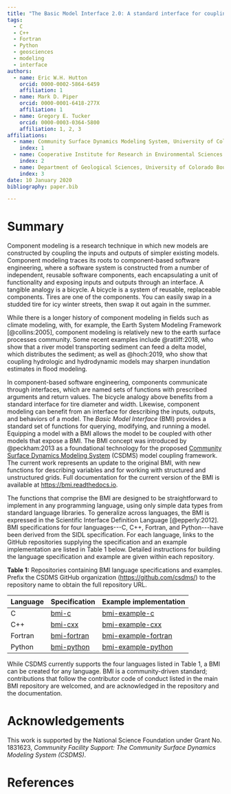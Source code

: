 ```yaml
---
title: "The Basic Model Interface 2.0: A standard interface for coupling numerical models in the geosciences"
tags:
  - C
  - C++
  - Fortran
  - Python
  - geosciences
  - modeling
  - interface
authors:
  - name: Eric W.H. Hutton
    orcid: 0000-0002-5864-6459
    affiliation: 1
  - name: Mark D. Piper
    orcid: 0000-0001-6418-277X
    affiliation: 1
  - name: Gregory E. Tucker
    orcid: 0000-0003-0364-5800
    affiliation: 1, 2, 3
affiliations:
  - name: Community Surface Dynamics Modeling System, University of Colorado Boulder
    index: 1
  - name: Cooperative Institute for Research in Environmental Sciences (CIRES), University of Colorado Boulder
    index: 2
  - name: Department of Geological Sciences, University of Colorado Boulder
    index: 3
date: 10 January 2020
bibliography: paper.bib

---
```


# Summary

Component modeling is a research technique
in which new models are constructed by coupling the inputs and outputs
of simpler existing models. 
Component modeling traces its roots
to component-based software engineering,
where a software system is constructed from a number
of independent, reusable software components,
each encapsulating a unit of functionality
and exposing inputs and outputs through an interface.
A tangible analogy is a bicycle.
A bicycle is a system of reusable, replaceable components.
Tires are one of the components.
You can easily swap in a studded tire for icy winter streets,
then swap it out again in the summer.

While there is a longer history of component modeling
in fields such as climate modeling,
with, for example, the Earth System Modeling Framework [@collins:2005],
component modeling is relatively new
to the earth surface processes community.
Some recent examples include
@ratliff:2018, who show that a river model transporting sediment
can feed a delta model, which distributes the sediment;
as well as @hoch:2019, who show that coupling hydrologic and hydrodynamic models
may sharpen inundation estimates in flood modeling.

In component-based software engineering,
components communicate through interfaces,
which are named sets of functions
with prescribed arguments and return values.
The bicycle analogy above benefits from a standard interface
for tire diameter and width.
Likewise,
component modeling can benefit from an interface
for describing the inputs, outputs, and behaviors of a model.
The *Basic Model Interface* (BMI)
provides a standard set of functions
for querying, modifying, and running a model.
Equipping a model with a BMI
allows the model to be coupled with other models that expose a BMI.
The BMI concept was introduced by @peckham:2013
as a foundational technology for the proposed
[Community Surface Dynamics Modeling System](https://csdms.colorado.edu)
(CSDMS)
model coupling framework.
The current work represents an update to the original BMI,
with new functions for describing variables
and for working with structured and unstructured grids.
Full documentation for the current version of the BMI
is available at https://bmi.readthedocs.io.

The functions that comprise the BMI are designed
to be straightforward to implement in any programming language,
using only simple data types from standard language libraries.
To generalize across languages,
the BMI is expressed in the Scientific Interface Definition Language
[@epperly:2012].
BMI specifications for four languages---C, C++, Fortran, and Python---have
been derived from the SIDL specification.
For each language,
links to the GitHub repositories supplying the specification
and an example implementation are listed in Table 1 below.
Detailed instructions for building the language specification and example
are given within each repository.

**Table 1:**
Repositories containing BMI language specifications and examples.
Prefix the CSDMS GitHub organization (https://github.com/csdms/) to the
repository name to obtain the full repository URL.

| Language | Specification | Example implementation |
| -------- | ------------- | ---------------------- |
| C        | [bmi-c]       | [bmi-example-c]        |
| C++      | [bmi-cxx]     | [bmi-example-cxx]      |
| Fortran  | [bmi-fortran] | [bmi-example-fortran]  |
| Python   | [bmi-python]  | [bmi-example-python]   |

[bmi-c]: https://github.com/csdms/bmi-c
[bmi-cxx]: https://github.com/csdms/bmi-cxx
[bmi-fortran]: https://github.com/csdms/bmi-fortran
[bmi-python]: https://github.com/csdms/bmi-python
[bmi-example-c]: https://github.com/csdms/bmi-example-c
[bmi-example-cxx]: https://github.com/csdms/bmi-example-cxx
[bmi-example-fortran]: https://github.com/csdms/bmi-example-fortran
[bmi-example-python]: https://github.com/csdms/bmi-example-python

While CSDMS currently supports the four languages listed in Table 1,
a BMI can be created for any language.
BMI is a community-driven standard;
contributions that follow the contributor code of conduct
listed in the main BMI repository are welcomed,
and are acknowledged in the repository and the documentation.

# Acknowledgements

This work is supported by the National Science Foundation
under Grant No. 1831623, *Community Facility Support: The
Community Surface Dynamics Modeling System (CSDMS)*.

# References
